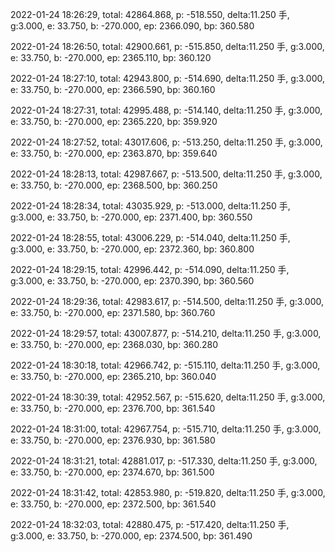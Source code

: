 2022-01-24 18:26:29, total: 42864.868, p: -518.550, delta:11.250 手, g:3.000, e: 33.750, b: -270.000, ep: 2366.090, bp: 360.580

2022-01-24 18:26:50, total: 42900.661, p: -515.850, delta:11.250 手, g:3.000, e: 33.750, b: -270.000, ep: 2365.110, bp: 360.120

2022-01-24 18:27:10, total: 42943.800, p: -514.690, delta:11.250 手, g:3.000, e: 33.750, b: -270.000, ep: 2366.590, bp: 360.160

2022-01-24 18:27:31, total: 42995.488, p: -514.140, delta:11.250 手, g:3.000, e: 33.750, b: -270.000, ep: 2365.220, bp: 359.920

2022-01-24 18:27:52, total: 43017.606, p: -513.250, delta:11.250 手, g:3.000, e: 33.750, b: -270.000, ep: 2363.870, bp: 359.640

2022-01-24 18:28:13, total: 42987.667, p: -513.500, delta:11.250 手, g:3.000, e: 33.750, b: -270.000, ep: 2368.500, bp: 360.250

2022-01-24 18:28:34, total: 43035.929, p: -513.000, delta:11.250 手, g:3.000, e: 33.750, b: -270.000, ep: 2371.400, bp: 360.550

2022-01-24 18:28:55, total: 43006.229, p: -514.040, delta:11.250 手, g:3.000, e: 33.750, b: -270.000, ep: 2372.360, bp: 360.800

2022-01-24 18:29:15, total: 42996.442, p: -514.090, delta:11.250 手, g:3.000, e: 33.750, b: -270.000, ep: 2370.390, bp: 360.560

2022-01-24 18:29:36, total: 42983.617, p: -514.500, delta:11.250 手, g:3.000, e: 33.750, b: -270.000, ep: 2371.580, bp: 360.760

2022-01-24 18:29:57, total: 43007.877, p: -514.210, delta:11.250 手, g:3.000, e: 33.750, b: -270.000, ep: 2368.030, bp: 360.280

2022-01-24 18:30:18, total: 42966.742, p: -515.110, delta:11.250 手, g:3.000, e: 33.750, b: -270.000, ep: 2365.210, bp: 360.040

2022-01-24 18:30:39, total: 42952.567, p: -515.620, delta:11.250 手, g:3.000, e: 33.750, b: -270.000, ep: 2376.700, bp: 361.540

2022-01-24 18:31:00, total: 42967.754, p: -515.710, delta:11.250 手, g:3.000, e: 33.750, b: -270.000, ep: 2376.930, bp: 361.580

2022-01-24 18:31:21, total: 42881.017, p: -517.330, delta:11.250 手, g:3.000, e: 33.750, b: -270.000, ep: 2374.670, bp: 361.500

2022-01-24 18:31:42, total: 42853.980, p: -519.820, delta:11.250 手, g:3.000, e: 33.750, b: -270.000, ep: 2372.500, bp: 361.540

2022-01-24 18:32:03, total: 42880.475, p: -517.420, delta:11.250 手, g:3.000, e: 33.750, b: -270.000, ep: 2374.500, bp: 361.490